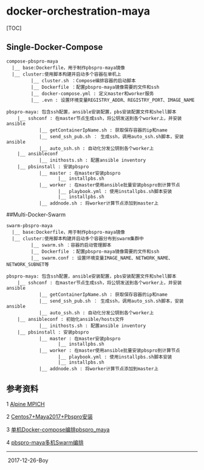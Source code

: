 # docker-orchestration-maya

[TOC]

## Single-Docker-Compose

```shell
compose-pbspro-maya
  |__ base:Dockerfile，用于制作pbspro-maya镜像
  |__ cluster:使用脚本构建并启动多个容器在单机上
         |__ cluster.sh ：Compose编排容器的启动脚本
         |__ Dockerfile ：配置pbspro-maya镜像需要的文件和ssh
         |__ docker-compose.yml : 定义master和worker服务
         |__ .evn : 设置环境变量REGISTRY_ADDR、REGISTRY_PORT、IMAGE_NAME
```

```shell
pbspro-maya: 包含ssh配置，ansible安装配置，pbs安装配置文件和shell脚本            
    |__ sshconf : 在master节点生成ssh，将公钥发送到各个worker上，并安装ansible 
            |__ getContainerIpName.sh : 获取保存容器的ip和name
            |__ send_ssh_pub.sh ： 生成ssh，调用auto_ssh.sh脚本，安装ansible
            |__ auto_ssh.sh : 自动化分发公钥到各个worker上
    |__ ansibleconf
            |__ inithosts.sh : 配置ansible inventory
    |__ pbsinstall : 安装pbspro
            |__ master : 在master安装pbspro
                   |__ installpbs.sh
            |__ worker : 在master使用ansible批量安装pbspro到计算节点
                   |__ playbook.yml : 使用installpbs.sh脚本安装
                   |__ installpbs.sh 
            |__ addnode.sh : 将worker计算节点添加到master上
```

##Multi-Docker-Swarm

```shell
swarm-pbspro-maya
  |__ base:Dockerfile，用于制作pbspro-maya镜像
  |__ cluster:使用脚本构建并启动多个容器分布到swarm集群中
         |__ swarm.sh ：容器的启动管理脚本
         |__ Dockerfile ：配置pbspro-maya镜像需要的文件和ssh
         |__ swarm.conf : 设置环境变量IMAGE_NAME、NETWORK_NAME、NETWORK_SUBNET等
```

```shell
pbspro-maya: 包含ssh配置，ansible安装配置，pbs安装配置文件和shell脚本            
    |__ sshconf : 在master节点生成ssh，将公钥发送到各个worker上，并安装ansible 
            |__ getContainerIpName.sh : 获取保存容器的ip和name
            |__ send_ssh_pub.sh ： 生成ssh，调用auto_ssh.sh脚本，安装ansible
            |__ auto_ssh.sh : 自动化分发公钥到各个worker上
    |__ ansibleconf : 初始化ansible/hosts文件
            |__ inithosts.sh : 配置ansible inventory
    |__ pbsinstall : 安装pbspro
            |__ master : 在master安装pbspro
                   |__ installpbs.sh
            |__ worker : 在master使用ansible批量安装pbspro到计算节点
                   |__ playbook.yml : 使用installpbs.sh脚本安装
                   |__ installpbs.sh 
            |__ addnode.sh : 将worker计算节点添加到master上
```

## 参考资料

1 [Alpine MPICH](https://github.com/NLKNguyen/alpine-mpich)

2 [Centos7+Maya2017+Pbspro安装](http://blog.csdn.net/u012460749/article/details/78604485) 

3 [单机Docker-compose编排pbspro_maya](http://blog.csdn.net/u012460749/article/details/78742222) 

4 [pbspro-maya多机Swarm编排](http://blog.csdn.net/u012460749/article/details/78733320)



---

​                                                                    2017-12-26-Boy

